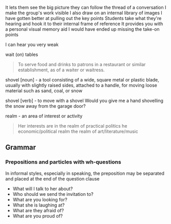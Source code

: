 


It lets them see the big picture
they can follow the thread of a conversation
I make the group's work visible
I also draw on an internal library of images
I have gotten better at pulling out the key points
Students take what they're hearing and hook it to their internal frame of reference
It provides you with a personal visual memory aid
I would have ended up missing the take-on points

I can hear you very weak
 
 wait (on) tables
> To  serve  food  and  drinks  to  patrons  in  a  restaurant  or  similar  establishment,  as  of  a  waiter  or  waitress.

shovel [noun] - a tool consisting of a wide, square metal or plastic blade, usually with slightly raised sides, attached to a handle, for moving loose material such as sand, coal, or snow

shovel [verb] -  to move with a shovel
Would you give me a hand shovelling the snow away from the garage door?

realm - an area of interest or activity
> Her interests are in the realm of practical politics
> he economic/political realm
> the realm of art/literature/music

## Grammar
### Prepositions and particles with wh-questions
In informal styles, especially in speaking, the preposition may be separated and placed at the end of the question clause
- What will I talk to her about?
- Who should we send the invitation to?
- What are you looking for?
- What she is laughing at?
- What are they afraid of?
- What are you proud of?


